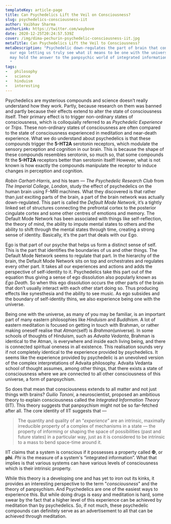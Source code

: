 ```yaml
---
templateKey: article-page
title: Can Psychedelics Lift the Veil on Consciousness?
slug: psychedelics-consciousness-iit
author: Vaibhav Sharma
authorLink: https://twitter.com/waybove
date: 2020-12-25T20:24:57.539Z
cover: /img/dima-pechurin-psychedelic-consciousness-iit.jpg
metaTitle: Can Psychedelics Lift the Veil to Consciousness?
metaDescription: "Psychedelic down-regulates the part of brain that controls
  our ego letting us truly see what it means to be one with the universe, and
  may hold the answer to the panpsychic world of integrated information theory.
  "
tags:
-   philosophy
-   science
-   hinduism
-   interesting
---
```

Psychedelics are mysterious compounds and science doesn’t really understand how they work. Partly, because research on them was banned and partly because their effects extend to alter the state of consciousness itself. Their primary effect is to trigger non-ordinary states of consciousness, which is colloquially referred to as *Psychedelic Experience* or *Trips*. These non-ordinary states of consciousness are often compared to the state of consciousness experienced in meditation and near-death experience. What we do understand about psychedelics is that these compounds trigger the **5-HT2A** serotonin receptors, which modulate the sensory perception and cognition in our brain. This is because the shape of these compounds resembles serotonin, so much so, that some compounds fit the **5-HT2A** receptors better than serotonin itself! However, what is not known is how exactly the compounds manipulate the receptor to induce changes in perception and cognition.

*Robin Carhart-Harris*, and his team — *The Psychedelic Research Club* from *The Imperial College, London*, study the effect of psychedelics on the human brain using F-MRI machines. What they discovered is that rather than *just* exciting parts of the brain, a part of the brain network was actually down-regulated. This part is called the *Default Mode Network*, it’s a tightly linked set of structures connecting the prefrontal cortex to the posterior cingulate cortex and some other centres of emotions and memory. The Default Mode Network has been associated with things like self-reflection, the theory of mind, the ability to impute mental states to others and the ability to shift through the mental states through time, creating a strong sense of identity. Basically, it’s the part that deals with our Ego.

Ego is that part of our psyche that helps us form a distinct sense of self. This is the part that identifies the boundaries of us and other things. The Default Mode Network seems to regulate that part. In the hierarchy of the brain, the Default Mode Network sits on top and orchestrates and regulates every other part. It takes all our experiences and actions and adds the perspective of self-identity to it. Psychedelics take this part out of the equation thus giving a sense of ego dissolution also popularly known as *Ego Death*. So when this ego dissolution occurs the other parts of the brain that don’t usually interact with each other start doing so. Thus producing effects like synesthesia and the ability to see music. As ego subsides and the boundary of self-identity thins, we also experience being one with the universe.

Being one with the universe, as many of you may be familiar, is an important part of many eastern philosophies like *Hinduism* and *Buddhism*. A lot of eastern meditation is focused on getting in touch with Brahman, or rather making oneself realise that *Atman*(self) is *Brahman*(universe). In some schools of thoughts of Hinduism, such as *Advaita Vedanta*, Brahman is identical to the Atman, is everywhere and inside each living being, and there is connected spiritual oneness in all existence. This realisation sounds very if not completely identical to the experience provided by psychedelics. It seems like the experience provided by psychedelic is an unevolved version of the complex interpretations of Advaita philosophy. Advaita Vedanta school of thought assumes, among other things, that there exists a state of consciousness where we are connected to all other consciousness of this universe, a form of panpsychism.

So does that mean that consciousness extends to all matter and not just things with brains? *Guilio Tononi*, a neuroscientist, proposed an ambitious theory to explain consciousness called the *Integrated Information Theory* (IIT). This theory suggests that panpsychism might not be so far-fetched after all. The core identity of IIT suggests that —

> The quantity and quality of an “*experience*” are an intrinsic, maximally irreducible property of a complex of mechanisms in a state — the property of informing or shaping the space of possibilities (past and future states) in a particular way, just as it is considered to be intrinsic to a mass to bend space-time around it.

IIT claims that a system is conscious if it possesses a property called **Φ**, or **phi**. *Phi* is the measure of a system's “integrated information”. What that implies is that various systems can have various levels of consciousness which is their intrinsic property.

While this theory is a developing one and has yet to iron out its kinks, it provides an interesting perspective to the term "*consciousness*" and the theory of panpsychism. And Psychedelics are one of the easiest ways to experience this. But while doing drugs is easy and meditation is hard, some swear by the fact that a higher level of this experience can be achieved by meditation than by psychedelics. So, if not much, these psychedelic compounds can definitely serve as an advertisement to all that can be achieved through meditation.

